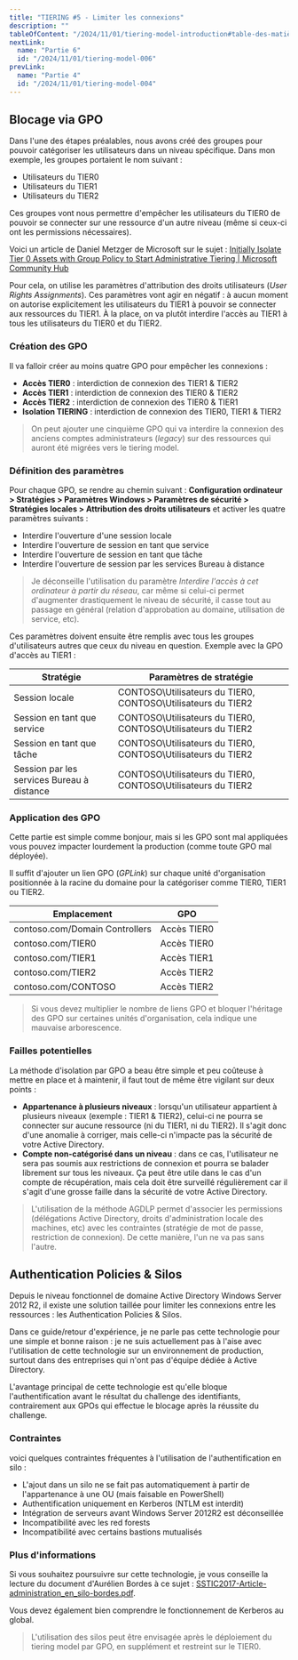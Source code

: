 ```yaml
---
title: "TIERING #5 - Limiter les connexions"
description: ""
tableOfContent: "/2024/11/01/tiering-model-introduction#table-des-matières"
nextLink:
  name: "Partie 6"
  id: "/2024/11/01/tiering-model-006"
prevLink:
  name: "Partie 4"
  id: "/2024/11/01/tiering-model-004"
---
```


## Blocage via GPO

Dans l'une des étapes préalables, nous avons créé des groupes pour pouvoir catégoriser les utilisateurs dans un niveau spécifique. Dans mon exemple, les groupes portaient le nom suivant :

- Utilisateurs du TIER0
- Utilisateurs du TIER1
- Utilisateurs du TIER2

Ces groupes vont nous permettre d'empêcher les utilisateurs du TIER0 de pouvoir se connecter sur une ressource d'un autre niveau (même si ceux-ci ont les permissions nécessaires).

Voici un article de Daniel Metzger de Microsoft sur le sujet : [Initially Isolate Tier 0 Assets with Group Policy to Start Administrative Tiering \| Microsoft Community Hub](https://techcommunity.microsoft.com/blog/coreinfrastructureandsecurityblog/initially-isolate-tier-0-assets-with-group-policy-to-start-administrative-tierin/1184934)

Pour cela, on utilise les paramètres d'attribution des droits utilisateurs (*User Rights Assignments*). Ces paramètres vont agir en négatif : à aucun moment on autorise explicitement les utilisateurs du TIER1 à pouvoir se connecter aux ressources du TIER1. À la place, on va plutôt interdire l'accès au TIER1 à tous les utilisateurs du TIER0 et du TIER2.

### Création des GPO

Il va falloir créer au moins quatre GPO pour empêcher les connexions :

- **Accès TIER0** : interdiction de connexion des TIER1 & TIER2
- **Accès TIER1** : interdiction de connexion des TIER0 & TIER2
- **Accès TIER2** : interdiction de connexion des TIER0 & TIER1
- **Isolation TIERING** : interdiction de connexion des TIER0, TIER1 & TIER2

> On peut ajouter une cinquième GPO qui va interdire la connexion des anciens comptes administrateurs (*legacy*) sur des ressources qui auront été migrées vers le tiering model.

### Définition des paramètres

Pour chaque GPO, se rendre au chemin suivant : **Configuration ordinateur > Stratégies > Paramètres Windows > Paramètres de sécurité > Stratégies locales > Attribution des droits utilisateurs** et activer les quatre paramètres suivants :

- Interdire l'ouverture d'une session locale
- Interdire l'ouverture de session en tant que service
- Interdire l'ouverture de session en tant que tâche
- Interdire l'ouverture de session par les services Bureau à distance

> Je déconseille l'utilisation du paramètre *Interdire l'accès à cet ordinateur à partir du réseau*, car même si celui-ci permet d'augmenter drastiquement le niveau de sécurité, il casse tout au passage en général (relation d'approbation au domaine, utilisation de service, etc).

Ces paramètres doivent ensuite être remplis avec tous les groupes d'utilisateurs autres que ceux du niveau en question. Exemple avec la GPO d'accès au TIER1 :

Stratégie | Paramètres de stratégie
--------- | -----------------------
Session locale | CONTOSO\Utilisateurs du TIER0, CONTOSO\Utilisateurs du TIER2
Session en tant que service | CONTOSO\Utilisateurs du TIER0, CONTOSO\Utilisateurs du TIER2
Session en tant que tâche | CONTOSO\Utilisateurs du TIER0, CONTOSO\Utilisateurs du TIER2
Session par les services Bureau à distance | CONTOSO\Utilisateurs du TIER0, CONTOSO\Utilisateurs du TIER2

### Application des GPO

Cette partie est simple comme bonjour, mais si les GPO sont mal appliquées vous pouvez impacter lourdement la production (comme toute GPO mal déployée).

Il suffit d'ajouter un lien GPO (*GPLink*) sur chaque unité d'organisation positionnée à la racine du domaine pour la catégoriser comme TIER0, TIER1 ou TIER2.

Emplacement | GPO
----------- | ---
contoso.com/Domain Controllers | Accès TIER0
contoso.com/TIER0 | Accès TIER0
contoso.com/TIER1 | Accès TIER1
contoso.com/TIER2 | Accès TIER2
contoso.com/CONTOSO | Accès TIER2

> Si vous devez multiplier le nombre de liens GPO et bloquer l'héritage des GPO sur certaines unités d'organisation, cela indique une mauvaise arborescence.

### Failles potentielles

La méthode d'isolation par GPO a beau être simple et peu coûteuse à mettre en place et à maintenir, il faut tout de même être vigilant sur deux points :

- **Appartenance à plusieurs niveaux** : lorsqu'un utilisateur appartient à plusieurs niveaux (exemple : TIER1 & TIER2), celui-ci ne pourra se connecter sur aucune ressource (ni du TIER1, ni du TIER2). Il s'agit donc d'une anomalie à corriger, mais celle-ci n'impacte pas la sécurité de votre Active Directory.
- **Compte non-catégorisé dans un niveau** : dans ce cas, l'utilisateur ne sera pas soumis aux restrictions de connexion et pourra se balader librement sur tous les niveaux. Ça peut être utile dans le cas d'un compte de récupération, mais cela doit être surveillé régulièrement car il s'agit d'une grosse faille dans la sécurité de votre Active Directory. 

> L'utilisation de la méthode AGDLP permet d'associer les permissions (délégations Active Directory, droits d'administration locale des machines, etc) avec les contraintes (stratégie de mot de passe, restriction de connexion). De cette manière, l'un ne va pas sans l'autre.

## Authentication Policies & Silos

Depuis le niveau fonctionnel de domaine Active Directory Windows Server 2012 R2, il existe une solution taillée pour limiter les connexions entre les ressources : les Authentication Policies & Silos.

Dans ce guide/retour d'expérience, je ne parle pas cette technologie pour une simple et bonne raison : je ne suis actuellement pas à l'aise avec l'utilisation de cette technologie sur un environnement de production, surtout dans des entreprises qui n'ont pas d'équipe dédiée à Active Directory.

L'avantage principal de cette technologie est qu'elle bloque l'authentification avant le résultat du challenge des identifiants, contrairement aux GPOs qui effectue le blocage après la réussite du challenge.

### Contraintes

voici quelques contraintes fréquentes à l'utilisation de l'authentification en silo :

- L'ajout dans un silo ne se fait pas automatiquement à partir de l'appartenance à une OU (mais faisable en PowerShell)
- Authentification uniquement en Kerberos (NTLM est interdit)
- Intégration de serveurs avant Windows Server 2012R2 est déconseillée
- Incompatibilité avec les red forests
- Incompatibilité avec certains bastions mutualisés

### Plus d'informations

Si vous souhaitez poursuivre sur cette technologie, je vous conseille la lecture du document d'Aurélien Bordes à ce sujet : [SSTIC2017-Article-administration_en_silo-bordes.pdf](https://www.sstic.org/media/SSTIC2017/SSTIC-actes/administration_en_silo/SSTIC2017-Article-administration_en_silo-bordes.pdf).

Vous devez également bien comprendre le fonctionnement de Kerberos au global.

> L'utilisation des silos peut être envisagée après le déploiement du tiering model par GPO, en supplément et restreint sur le TIER0.